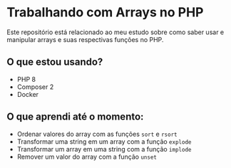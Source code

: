 # Trabalhando com Arrays no PHP

Este repositório está relacionado ao meu estudo sobre como saber usar e manipular arrays e suas respectivas funções no PHP.

## O que estou usando?

* PHP 8
* Composer 2
* Docker

## O que aprendi até o momento:

- Ordenar valores do array com as funções `sort` e `rsort`
- Transformar uma string em um array com a função `explode`
- Transformar um array em uma string com a função `implode`
- Remover um valor do array com a função `unset`
